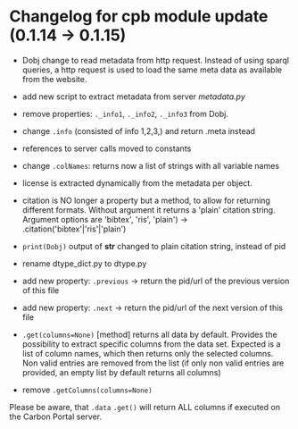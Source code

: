 # Changelog for cpb module update (0.1.14 -> 0.1.15)


- Dobj change to read metadata from http request. Instead of using sparql queries, a http request is used to load the same meta data as available from the website.
- add new script to extract metadata from server *metadata.py*
- remove properties: `._info1`, `._info2`, `._info3` from Dobj.
- change `.info` (consisted of info 1,2,3,) and return .meta instead
- references to server calls moved to constants
- change `.colNames`: returns now a list of strings with all variable names
- license is extracted dynamically from the metadata per object.
- citation is NO longer a property but a method, to allow for returning different formats. Without argument it returns a 'plain' citation string. Argument options are 'bibtex', 'ris', 'plain') -> .citation('bibtex'|'ris'|'plain')
- `print(Dobj)` output of __str__ changed to plain citation string, instead of pid

- rename dtype_dict.py to dtype.py

- add new property: `.previous` -> return the pid/url of the previous version of this file
- add new property: `.next` -> return the pid/url of the next version of this file

- `.get(columns=None)`  [method] returns all data by default. Provides the possibility to extract specific columns from the data set. Expected is a list of column names, which then returns only the selected columns. Non valid entries are removed from the list (if only non valid entries are provided, an empty list by default returns all columns)
- remove `.getColumns(columns=None)`

Please be aware, that `.data` `.get()` will return ALL columns if executed on the Carbon Portal server.
								
								